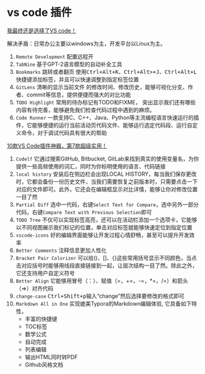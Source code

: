 # vs code 插件

[我最终还是选择了VS code！](https://mp.weixin.qq.com/s?__biz=MzI0NTM1MzA2Mw==&mid=2247484755&idx=1&sn=872b5dc1432b3a0730e7f19cceb2b9f3&scene=21#wechat_redirect)

解决矛盾：日常办公主要以windows为主，开发平台以Linux为主。

1. `Remote Development` 配置远程开
1. `TabNine` 基于GPT-2语言模型的自动补全工具
1. `Bookmarks` 跳转或者翻页 使用<kbd>Ctrl+Alt+K</kbd>、<kbd>Ctrl+Alt>+J</kbd>、<kbd>Ctrl+Alt+L</kbd>快捷键添加标签，并且可以快速调整到指定标签位置
1. `GitLens` 清晰的显示当前文件 的修改时间、修改历史，能够可视化分支、作者、commit等信息，提供便捷而强大的对比功能
1. `TODO Highlight` 常用的待办标记有TODO和FIXME， 突出显示我们还有哪些内容有待完善，能够避免我们检查代码过程中遇到的麻烦。
1. `Code Runner` 一款支持C、C++、Java、Python等主流编程语言快速运行的插件，它能够便捷的运行当前活动页代码文件、能够运行选定代码段、运行自定义命令，对于调试代码具有很大的帮助

[10款VS Code插件神器，第7款超级实用！](https://mp.weixin.qq.com/s/Avwdua_Qqt_7IqrFR67sIw)

1. `Codelf` 它通过搜索GitHub, Bitbucket, GitLab来找到真实的使用变量名，为你提供一些高频使用的词汇，同时为你标明使用的语言、代码链接
1. `local history` 安装后在侧边栏会出现LOCAL HISTORY，每当我们保存更改时，它都会备份一份历史文件，当我们需要恢复之前版本时，只需要点击一下对应的文件即可。此外，它还会在编辑框显示对比详情，能够让你对修改位置一目了然
1. `Partial Diff` 选中一代码，右键`Select Text for Compare`，选中另外一部分代码，右键`Compare Text with Previous Selection`即可
1. `TODO Tree` 不仅可以实现标签高亮，还可以在活动栏添加一个选项卡，它能够以不同视图展示我们标记的位置，单击对应标签就能够快速定位到指定位置
1. `vscode-icons` 好的编辑界面能够让开发过程心情舒畅，甚至可以提升开发效率
1. `Better Comments` 注释信息更加人性化
1. `Bracket Pair Colorizer` 可以给()、[]、{}这些常用括号显示不同颜色，当点击对应括号时能够用线段直接链接到一起，让层次结构一目了然。除此之外，它还支持用户自定义符号
1. `Better Align` 它能够用冒号（：）、赋值（=，+=，-=，*=，/=）和箭头（=>）对齐代码
1. `change-case` <kbd>Ctrl+Shift+p</kbd>输入“change”然后选择要修改的格式即可
1. `Markdown All in One` 实现媲美Typora的Markdown编辑体验, 它具备如下特性，
    - 丰富的快捷键
    - TOC标签
    - 数学公式
    - 自动完成
    - 列表编辑
    - 输出HTML同时转PDF
    - Github风格文档
